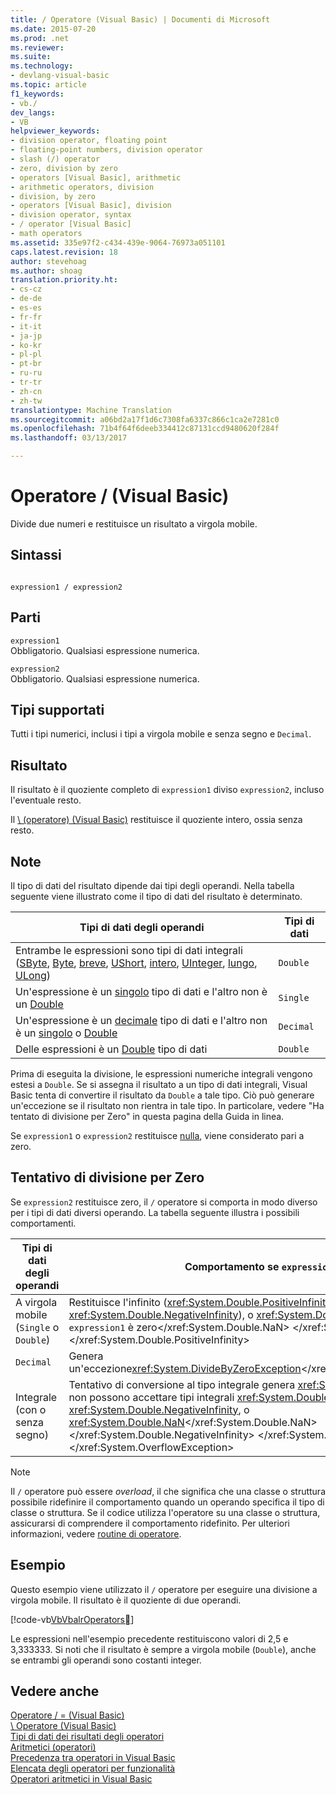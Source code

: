 ```yaml
---
title: / Operatore (Visual Basic) | Documenti di Microsoft
ms.date: 2015-07-20
ms.prod: .net
ms.reviewer: 
ms.suite: 
ms.technology:
- devlang-visual-basic
ms.topic: article
f1_keywords:
- vb./
dev_langs:
- VB
helpviewer_keywords:
- division operator, floating point
- floating-point numbers, division operator
- slash (/) operator
- zero, division by zero
- operators [Visual Basic], arithmetic
- arithmetic operators, division
- division, by zero
- operators [Visual Basic], division
- division operator, syntax
- / operator [Visual Basic]
- math operators
ms.assetid: 335e97f2-c434-439e-9064-76973a051101
caps.latest.revision: 18
author: stevehoag
ms.author: shoag
translation.priority.ht:
- cs-cz
- de-de
- es-es
- fr-fr
- it-it
- ja-jp
- ko-kr
- pl-pl
- pt-br
- ru-ru
- tr-tr
- zh-cn
- zh-tw
translationtype: Machine Translation
ms.sourcegitcommit: a06bd2a17f1d6c7308fa6337c866c1ca2e7281c0
ms.openlocfilehash: 71b4f64f6deeb334412c87131ccd9480620f284f
ms.lasthandoff: 03/13/2017

---
```

# <a name="-operator-visual-basic"></a>Operatore / (Visual Basic)
Divide due numeri e restituisce un risultato a virgola mobile.  
  
## <a name="syntax"></a>Sintassi  
  
```  
  
expression1 / expression2  
```  
  
## <a name="parts"></a>Parti  
 `expression1`  
 Obbligatorio. Qualsiasi espressione numerica.  
  
 `expression2`  
 Obbligatorio. Qualsiasi espressione numerica.  
  
## <a name="supported-types"></a>Tipi supportati  
 Tutti i tipi numerici, inclusi i tipi a virgola mobile e senza segno e `Decimal`.  
  
## <a name="result"></a>Risultato  
 Il risultato è il quoziente completo di `expression1` diviso `expression2`, incluso l'eventuale resto.  
  
 Il [\ (operatore) (Visual Basic)](../../../visual-basic/language-reference/operators/integer-division-operator.md) restituisce il quoziente intero, ossia senza resto.  
  
## <a name="remarks"></a>Note  
 Il tipo di dati del risultato dipende dai tipi degli operandi. Nella tabella seguente viene illustrato come il tipo di dati del risultato è determinato.  
  
|Tipi di dati degli operandi|Tipi di dati|  
|------------------------|----------------------|  
|Entrambe le espressioni sono tipi di dati integrali ([SByte](../../../visual-basic/language-reference/data-types/sbyte-data-type.md), [Byte](../../../visual-basic/language-reference/data-types/byte-data-type.md), [breve](../../../visual-basic/language-reference/data-types/short-data-type.md), [UShort](../../../visual-basic/language-reference/data-types/ushort-data-type.md), [intero](../../../visual-basic/language-reference/data-types/integer-data-type.md), [UInteger](../../../visual-basic/language-reference/data-types/uinteger-data-type.md), [lungo](../../../visual-basic/language-reference/data-types/long-data-type.md), [ULong](../../../visual-basic/language-reference/data-types/ulong-data-type.md))|`Double`|  
|Un'espressione è un [singolo](../../../visual-basic/language-reference/data-types/single-data-type.md) tipo di dati e l'altro non è un [Double](../../../visual-basic/language-reference/data-types/double-data-type.md)|`Single`|  
|Un'espressione è un [decimale](../../../visual-basic/language-reference/data-types/decimal-data-type.md) tipo di dati e l'altro non è un [singolo](../../../visual-basic/language-reference/data-types/single-data-type.md) o [Double](../../../visual-basic/language-reference/data-types/double-data-type.md)|`Decimal`|  
|Delle espressioni è un [Double](../../../visual-basic/language-reference/data-types/double-data-type.md) tipo di dati|`Double`|  
  
 Prima di eseguita la divisione, le espressioni numeriche integrali vengono estesi a `Double`. Se si assegna il risultato a un tipo di dati integrali, Visual Basic tenta di convertire il risultato da `Double` a tale tipo. Ciò può generare un'eccezione se il risultato non rientra in tale tipo. In particolare, vedere "Ha tentato di divisione per Zero" in questa pagina della Guida in linea.  
  
 Se `expression1` o `expression2` restituisce [nulla](../../../visual-basic/language-reference/nothing.md), viene considerato pari a zero.  
  
## <a name="attempted-division-by-zero"></a>Tentativo di divisione per Zero  
 Se `expression2` restituisce zero, il `/` operatore si comporta in modo diverso per i tipi di dati diversi operando. La tabella seguente illustra i possibili comportamenti.  
  
|Tipi di dati degli operandi|Comportamento se `expression2` è zero|  
|------------------------|---------------------------------------|  
|A virgola mobile (`Single` o `Double`)|Restituisce l'infinito (<xref:System.Double.PositiveInfinity> o <xref:System.Double.NegativeInfinity>), o <xref:System.Double.NaN>(non un numero) se `expression1` è zero</xref:System.Double.NaN> </xref:System.Double.NegativeInfinity> </xref:System.Double.PositiveInfinity>|  
|`Decimal`|Genera un'eccezione<xref:System.DivideByZeroException></xref:System.DivideByZeroException>|  
|Integrale (con o senza segno)|Tentativo di conversione al tipo integrale genera <xref:System.OverflowException>perché non possono accettare tipi integrali <xref:System.Double.PositiveInfinity>, <xref:System.Double.NegativeInfinity>, o <xref:System.Double.NaN></xref:System.Double.NaN> </xref:System.Double.NegativeInfinity> </xref:System.Double.PositiveInfinity> </xref:System.OverflowException>|  
  
> [!NOTE]
>  Il `/` operatore può essere *overload*, il che significa che una classe o struttura possibile ridefinire il comportamento quando un operando specifica il tipo di classe o struttura. Se il codice utilizza l'operatore su una classe o struttura, assicurarsi di comprendere il comportamento ridefinito. Per ulteriori informazioni, vedere [routine di operatore](../../../visual-basic/programming-guide/language-features/procedures/operator-procedures.md).  
  
## <a name="example"></a>Esempio  
 Questo esempio viene utilizzato il `/` operatore per eseguire una divisione a virgola mobile. Il risultato è il quoziente di due operandi.  
  
 [!code-vb[VbVbalrOperators&#16;](../../../visual-basic/language-reference/operators/codesnippet/VisualBasic/floating-point-division-operator_1.vb)]  
  
 Le espressioni nell'esempio precedente restituiscono valori di 2,5 e 3,333333. Si noti che il risultato è sempre a virgola mobile (`Double`), anche se entrambi gli operandi sono costanti integer.  
  
## <a name="see-also"></a>Vedere anche  
 [Operatore / = (Visual Basic)](../../../visual-basic/language-reference/operators/floating-point-division-assignment-operator.md)   
 [\ Operatore (Visual Basic)](../../../visual-basic/language-reference/operators/integer-division-operator.md)   
 [Tipi di dati dei risultati degli operatori](../../../visual-basic/language-reference/operators/data-types-of-operator-results.md)   
 [Aritmetici (operatori)](../../../visual-basic/language-reference/operators/arithmetic-operators.md)   
 [Precedenza tra operatori in Visual Basic](../../../visual-basic/language-reference/operators/operator-precedence.md)   
 [Elencata degli operatori per funzionalità](../../../visual-basic/language-reference/operators/operators-listed-by-functionality.md)   
 [Operatori aritmetici in Visual Basic](../../../visual-basic/programming-guide/language-features/operators-and-expressions/arithmetic-operators.md)

